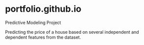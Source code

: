 # portfolio.github.io

Predictive Modeling Project

Predicting the price of a house based on several independent and dependent features from the dataset.
